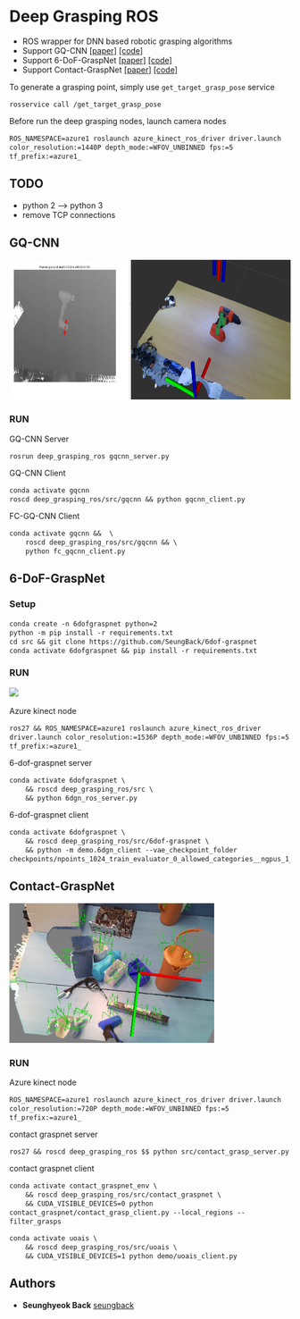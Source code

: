
# Deep Grasping ROS

- ROS wrapper for DNN based robotic grasping algorithms
- Support GQ-CNN [[paper]](http://robotics.sciencemag.org/cgi/content/full/4/26/eaau4984?ijkey=IogH9u4mOL70s&keytype=ref&siteid=robotics) [[code]](https://github.com/BerkeleyAutomation/gqcnn)
- Support 6-DoF-GraspNet [[paper]](https://arxiv.org/abs/1905.10520) [[code]](https://github.com/NVlabs/6dof-graspnet)
- Support Contact-GraspNet [[paper]](https://arxiv.org/abs/2103.14127) [[code]](https://github.com/NVlabs/contact_graspnet)


To generate a grasping point, simply use `get_target_grasp_pose` service
```
rosservice call /get_target_grasp_pose
```

Before run the deep grasping nodes, launch camera nodes
```
ROS_NAMESPACE=azure1 roslaunch azure_kinect_ros_driver driver.launch color_resolution:=1440P depth_mode:=WFOV_UNBINNED fps:=5 tf_prefix:=azure1_
```

## TODO

- python 2 --> python 3
- remove TCP connections

## GQ-CNN

<img src="./imgs/gqcnn.png" height="250">


### RUN

GQ-CNN Server
```
rosrun deep_grasping_ros gqcnn_server.py
```

GQ-CNN Client
```
conda activate gqcnn
roscd deep_grasping_ros/src/gqcnn && python gqcnn_client.py
```

FC-GQ-CNN Client
```
conda activate gqcnn &&  \
    roscd deep_grasping_ros/src/gqcnn && \
    python fc_gqcnn_client.py
```



## 6-DoF-GraspNet



### Setup

```
conda create -n 6dofgraspnet python=2
python -m pip install -r requirements.txt
cd src && git clone https://github.com/SeungBack/6dof-graspnet
conda activate 6dofgraspnet && pip install -r requirements.txt
```

### RUN

<img src="./imgs/6dof_grasp.png" height="250">


Azure kinect node
```
ros27 && ROS_NAMESPACE=azure1 roslaunch azure_kinect_ros_driver driver.launch color_resolution:=1536P depth_mode:=WFOV_UNBINNED fps:=5 tf_prefix:=azure1_
```

6-dof-graspnet server
```
conda activate 6dofgraspnet \ 
    && roscd deep_grasping_ros/src \
    && python 6dgn_ros_server.py
```

6-dof-graspnet client
```
conda activate 6dofgraspnet \
    && roscd deep_grasping_ros/src/6dof-graspnet \
    && python -m demo.6dgn_client --vae_checkpoint_folder checkpoints/npoints_1024_train_evaluator_0_allowed_categories__ngpus_1_/
```



## Contact-GraspNet

<img src="./imgs/contact_grasp.png" height="250">

### RUN

Azure kinect node
```
ROS_NAMESPACE=azure1 roslaunch azure_kinect_ros_driver driver.launch color_resolution:=720P depth_mode:=WFOV_UNBINNED fps:=5 tf_prefix:=azure1_
```

contact graspnet server
```
ros27 && roscd deep_grasping_ros $$ python src/contact_grasp_server.py
```

contact graspnet client

```
conda activate contact_graspnet_env \
    && roscd deep_grasping_ros/src/contact_graspnet \
    && CUDA_VISIBLE_DEVICES=0 python contact_graspnet/contact_grasp_client.py --local_regions --filter_grasps
```

```
conda activate uoais \
    && roscd deep_grasping_ros/src/uoais \
    && CUDA_VISIBLE_DEVICES=1 python demo/uoais_client.py

```






## Authors
* **Seunghyeok Back** [seungback](https://github.com/SeungBack)